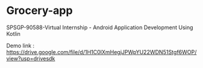 # Grocery-app

SPSGP-90588-Virtual Internship - Android Application Development Using Kotlin


Demo link :
https://drive.google.com/file/d/1H1C0lXmHegjJPWpYU22WDN51Stgf6WOP/view?usp=drivesdk

